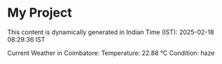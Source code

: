# My Project

This content is dynamically generated in Indian Time (IST): 2025-02-18 08:29:36 IST


Current Weather in Coimbatore:
Temperature: 22.88 °C
Condition: haze
